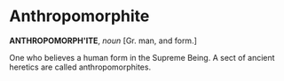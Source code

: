 # Anthropomorphite

**ANTHROPOMORPH'ITE**, _noun_ \[Gr. man, and form.\]

One who believes a human form in the Supreme Being. A sect of ancient heretics are called anthropomorphites.